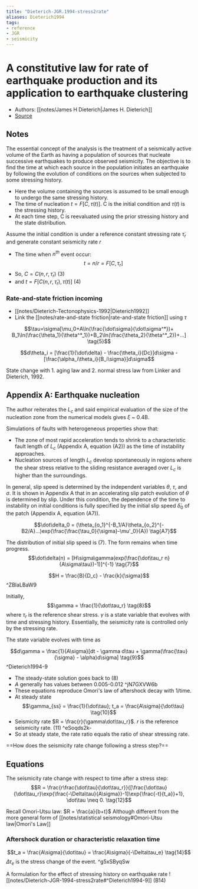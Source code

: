 ```yaml
---
title: "Dieterich-JGR.1994-stress2rate"
aliases: Dieterich1994
tags:
- reference
- JGR
- seismicity
---
```


# A constitutive law for rate of earthquake production and its application to earthquake clustering
- Authors: [[notes/James H Dieterich|James H. Dieterich]]
- [Source](https://agupubs.onlinelibrary.wiley.com/doi/abs/10.1029/93JB02581)
## Notes
The essential concept of the analysis is the treatment of a seismically active volume of the Earth as having a population of sources that nucleate successive earthquakes to produce observed seismicity. The objective is to find the time at which each source in the population initiates an earthquake by following the evolution of conditions on the sources when subjected to some stressing history.
   - Here the volume containing the sources is assumed to be small enough to undergo the same stressing history.
   - The time of nucleation $t = F[C, \tau(t)]$. C is the initial condition and $\tau(t)$ is the stressing history.
   - At each time step, C is reevaluated using the prior stressing history and the state distribution.

Assume the initial condition is under a reference constant stressing rate $\dot\tau_r$ and generate constant seismicity rate $r$
- The time when $n^{th}$ event occur: $$t = n/r = F[C, \tau_r] \tag{1;2}$$
- So, $C = C(n, r, \dot\tau_r)$ (3)
- and $t = F[C(n, r, \dot\tau_r), \tau(t)]$ (4)

### Rate-and-state friction incoming
- [[notes/Dieterich-Tectonophysics-1992|Dieterich1992]]
- Link the [[notes/rate-and-state friction|rate-and-state friction]] using $\tau$

$$\tau=\sigma[\mu_0+A\ln(\frac{\dot\sigma}{\dot\sigma^*})+ B_1\ln(\frac{\theta_1}{\theta^*_1})+B_2\ln(\frac{\theta_2}{\theta^*_2})+...] \tag{5}$$

$$d\theta_i = [\frac{1}{\dot\delta} - \frac{\theta_i}{Dc}]d\sigma - [\frac{\alpha_i\theta_i}{B_i\sigma}]d\sigma$$

State change with 1. aging law and 2. normal stress law from Linker and Dieterich, 1992.

## Appendix A: Earthquake nucleation
The author reiterates the $L_c$ and said empirical evaluation of the size of the nucleation zone from the numerical models gives $\xi$ ~ 0.4B.

Simulations of faults with heterogeneous properties show that:
- The zone of most rapid acceleration tends to shrink to a characteristic fault length of $L_c$ (Appendix A, equation (A2)) as the time of instability approaches.
- Nucleation sources of length $L_c$ develop spontaneously in regions where the shear stress relative to the sliding resistance averaged over $L_c$ is higher than the surroundings.

In general, slip speed is determined by the independent variables $\theta$, $\tau$, and $\sigma$. It is shown in Appendix A that in an accelerating slip patch evolution of $\theta$ is determined by slip. Under this condition, the dependence of the time to instability on initial conditions is fully specified by the initial slip speed ${\dot\delta}_0$ of the patch (Appendix A, equation (A7)).

$$\dot\delta_0 = (\theta_{o_1}^{-B_1/A}\theta_{o_2}^{-B2/A}...)exp(\frac{\frac{\tau_0}{\sigma}-\mu'_0}{A}) \tag{A7}$$

The distribution of initial slip speed is (7). The form remains when time progress.
$$\dot\delta(n) = [H\sigma\gamma(exp(\frac{\dot\tau_r n}{A\sigma\tau})-1)]^{-1} \tag{7}$$

$$H = \frac{B}{D_c} - \frac{k}{\sigma}$$ ^ZBlaLBaW9

Initially, $$\gamma = \frac{1}{\dot\tau_r} \tag{8}$$ where $\tau_r$ is the reference shear stress. $\gamma$ is a state variable that evolves with time and stressing history. Essentially, the seismicity rate is controlled only by the stressing rate.

The state variable evolves with time as

$$d\gamma = \frac{1}{A\sigma}[dt - \gamma d\tau + \gamma(\frac{\tau}{\sigma} - \alpha)d\sigma] \tag{9}$$ ^Dieterich1994-9

- The steady-state solution goes back to (8)
- $A$ generally has values between 0.005-0.012 ^jN7GXVW6b
- These equations reproduce Omori's law of aftershock decay with 1/time.
- At steady state
$$\gamma_{ss} = \frac{1}{\dot\tau}; t_a = \frac{A\sigma}{\dot\tau} \tag{10}$$
- Seismicity rate $R = \frac{r}{\gamma\dot\tau_r}$. $r$ is the reference seismicity rate. (11) ^eSoqds2k-
- So at steady state, the rate ratio equals the ratio of shear stressing rate.

==How does the seismicity rate change following a stress step?==

## Equations
The seismicity rate change with respect to time after a stress step:
$$R = \frac{r\frac{\dot\tau}{\dot\tau_r}}{[\frac{\dot\tau}{\dot\tau_r}\exp{\frac{-\Delta\tau}{A\sigma}}-1]\exp{\frac{-t}{t_a}}+1}, \dot\tau \neq 0. \tag{12}$$

Recall Omori-Utsu law: $R = \frac{a}{b+t}$
Although different from the more general form of [[notes/statistical seismology#Omori-Utsu law|Omori's Law]]

### Aftershock duration or characteristic relaxation time
$$t_a = \frac{A\sigma}{\dot\tau} = \frac{A\sigma}{-\Delta\tau_e} \tag{14}$$
$\Delta\tau_e$ is the stress change of the event. ^g5xSByqSw

A formulation for the effect of stressing history on earthquake rate
![[notes/Dieterich-JGR-1994-stress2rate#^Dieterich1994-9]] (B14)